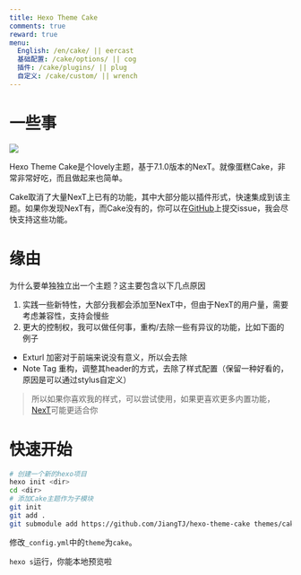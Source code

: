 ```yaml
---
title: Hexo Theme Cake
comments: true
reward: true
menu:
  English: /en/cake/ || eercast
  基础配置: /cake/options/ || cog 
  插件: /cake/plugins/ || plug 
  自定义: /cake/custom/ || wrench 
---
```


# 一些事

![](/cake/images/t1.png)

Hexo Theme Cake是个lovely主题，基于7.1.0版本的NexT。就像蛋糕Cake，非常非常好吃，而且做起来也简单。

Cake取消了大量NexT上已有的功能，其中大部分能以插件形式，快速集成到该主题。如果你发现NexT有，而Cake没有的，你可以在[GitHub](https://github.com/JiangTJ/hexo-theme-cake)上提交issue，我会尽快支持这些功能。

# 缘由

为什么要单独独立出一个主题？这主要包含以下几点原因
1. 实践一些新特性，大部分我都会添加至NexT中，但由于NexT的用户量，需要考虑兼容性，支持会慢些
2. 更大的控制权，我可以做任何事，重构/去除一些有异议的功能，比如下面的例子
  - Exturl 加密对于前端来说没有意义，所以会去除
  - Note Tag 重构，调整其header的方式，去除了样式配置（保留一种好看的，原因是可以通过stylus自定义）

> 所以如果你喜欢我的样式，可以尝试使用，如果更喜欢更多内置功能，[NexT](https://github.com/theme-next/hexo-theme-next)可能更适合你

# 快速开始

```bash
# 创建一个新的hexo项目
hexo init <dir>
cd <dir>
# 添加Cake主题作为子模块
git init
git add .
git submodule add https://github.com/JiangTJ/hexo-theme-cake themes/cake
```

修改`_config.yml`中的`theme`为`cake`。

`hexo s`运行，你能本地预览啦

